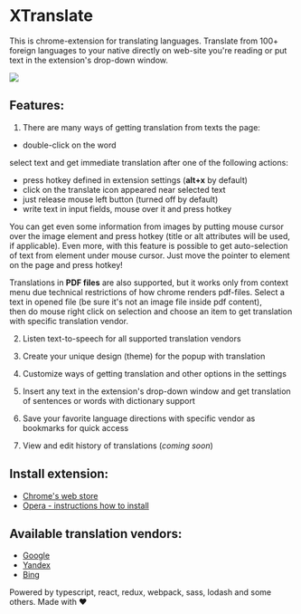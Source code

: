 XTranslate
==========
This is chrome-extension for translating languages.
Translate from 100+ foreign languages to your native directly on web-site you're reading or 
put text in the extension's drop-down window.

<img src="https://camo.githubusercontent.com/282bf65c94b4e198171440f7a43c088fe1c8324e/68747470733a2f2f646c2e64726f70626f7875736572636f6e74656e742e636f6d2f752f36313430353737332f787472616e736c6174652f556e7469746c65642d312e6a7067">

Features:
-----------
1) There are many ways of getting translation from texts the page:
- double-click on the word

select text and get immediate translation after one of the following actions:
- press hotkey defined in extension settings (**alt+x** by default)
- click on the translate icon appeared near selected text
- just release mouse left button (turned off by default)
- write text in input fields, mouse over it and press hotkey

You can get even some information from images by putting mouse cursor over the image element and 
press hotkey (title or alt attributes will be used, if applicable).
Even more, with this feature is possible to get auto-selection of text from element under mouse cursor.
Just move the pointer to element on the page and press hotkey!

Translations in **PDF files** are also supported, but it works only from context menu due technical restrictions of how chrome renders pdf-files.
Select a text in opened file (be sure it's not an image file inside pdf content),  
then do mouse right click on selection and choose an item to get translation with specific translation vendor.

2) Listen text-to-speech for all supported translation vendors

3) Create your unique design (theme) for the popup with translation

4) Customize ways of getting translation and other options in the settings

5) Insert any text in the extension's drop-down window and get translation of sentences or words with dictionary support

6) Save your favorite language directions with specific vendor as bookmarks for quick access

7) View and edit history of translations (*coming soon*)

Install extension:
-----------
* [Chrome's web store](https://chrome.google.com/webstore/detail/xtranslate/gfgpkepllngchpmcippidfhmbhlljhoo)
* [Opera - instructions how to install](http://www.techsupportalert.com/content/how-install-chrome-extensions-opera.htm)

Available translation vendors:
-----------
* [Google](http://translate.google.com/)
* [Yandex](http://translate.yandex.com/)
* [Bing](http://bing.com/translator/)

Powered by typescript, react, redux, webpack, sass, lodash and some others. Made with ♥
